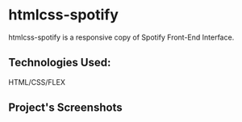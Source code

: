 # htmlcss-spotify

 htmlcss-spotify is a responsive copy of Spotify Front-End Interface.
 
 ## Technologies Used:
 
 HTML/CSS/FLEX
 
 ## Project's Screenshots
